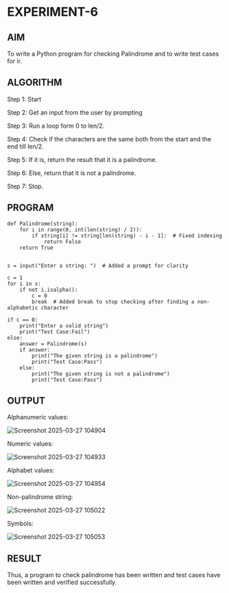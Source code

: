 # EXPERIMENT-6
## AIM
To write a Python program for checking Palindrome and to write test cases for ir. 

## ALGORITHM

Step 1: Start

Step 2: Get an input from the user by prompting

Step 3: Run a loop form 0 to len/2.

Step 4: Check if the characters are the same both from the start and the end till len/2.

Step 5: If it is, return the result that it is a palindrome.

Step 6: Else, return that it is not a palindrome.

Step 7: Stop. 

## PROGRAM
```
def Palindrome(string):
    for i in range(0, int(len(string) / 2)):
        if string[i] != string[len(string) - i - 1]:  # Fixed indexing
            return False
    return True


s = input("Enter a string: ")  # Added a prompt for clarity

c = 1
for i in s:
    if not i.isalpha():
        c = 0
        break  # Added break to stop checking after finding a non-alphabetic character

if c == 0:
    print("Enter a valid string")
    print("Test Case:Fail")
else:
    answer = Palindrome(s)
    if answer:
        print("The given string is a palindrome")
        print("Test Case:Pass")
    else:
        print("The given string is not a palindrome")
        print("Test Case:Pass") 
```
## OUTPUT

Alphanumeric values:

![Screenshot 2025-03-27 104904](https://github.com/user-attachments/assets/d834feef-578f-4be2-9905-c59a88025030)

Numeric values:

![Screenshot 2025-03-27 104933](https://github.com/user-attachments/assets/73468d2a-8b39-46b0-a0d5-431209ae173c)

Alphabet values:

![Screenshot 2025-03-27 104954](https://github.com/user-attachments/assets/027e4bf0-7697-4cae-9f11-7d98192443f8)

Non-palindrome string:

![Screenshot 2025-03-27 105022](https://github.com/user-attachments/assets/b11b70ca-8240-4702-8452-023dd3d2acde)

Symbols:

![Screenshot 2025-03-27 105053](https://github.com/user-attachments/assets/885e5c23-70ee-46a3-bb4f-2c6cbedc1335)


## RESULT
Thus, a program to check palindrome has been written and test cases have been written and verified
successfully.
